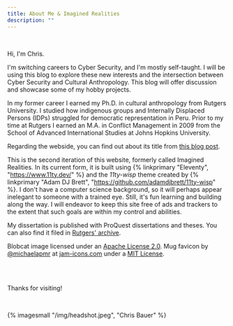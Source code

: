 ```yaml
---
title: About Me & Imagined Realities
description: ""
---
```


<br>

Hi, I'm Chris.

I'm switching careers to Cyber Security, and I'm mostly self-taught. I will be using this blog to explore these new interests and the intersection between Cyber Security and Cultural Anthropology. This blog will offer discussion and showcase some of my hobby projects.

In my former career I earned my Ph.D. in cultural anthropology from Rutgers University. I studied how indigenous groups and Internally Displaced Persons (IDPs) struggled for democratic representation in Peru. Prior to my time at Rutgers I earned an M.A. in Conflict Management in 2009 from the School of Advanced International Studies at Johns Hopkins University.

Regarding the webside, you can find out about its title from [this blog post](https://christopherbauer.org/blog/2020-6-17-firstpost/).

This is the second iteration of this website, formerly called Imagined Realities. In its current form, it is built using {% linkprimary "Eleventy", "https://www.11ty.dev/" %} and the _11ty-wisp_ theme created by {% linkprimary "Adam DJ Brett", "https://github.com/adamdjbrett/11ty-wisp" %}. I don't have a computer science background, so it will perhaps appear inelegant to someone with a trained eye. Still, it's fun learning and building along the way. I will endeavor to keep this site free of ads and trackers to the extent that such goals are within my control and abilities.

My dissertation is published with ProQuest dissertations and theses. You can also find it filed in [Rutgers' archive](https://doi.org/doi:10.7282/t3-zkh7-ab91).

Blobcat image licensed under an [Apache License 2.0](https://github.com/DuckOfDisorder/BlobCats/blob/main/LICENSE). Mug favicon by [@michaelapmr](https://michaelamprimo.com/) at [jam-icons.com](https://jam-icons.com/) under a [MIT License](https://github.com/michaelampr/jam/blob/master/LICENSE).

<br>

<br>

Thanks for visiting!

<br>

{% imagesmall "/img/headshot.jpeg", "Chris Bauer" %}
